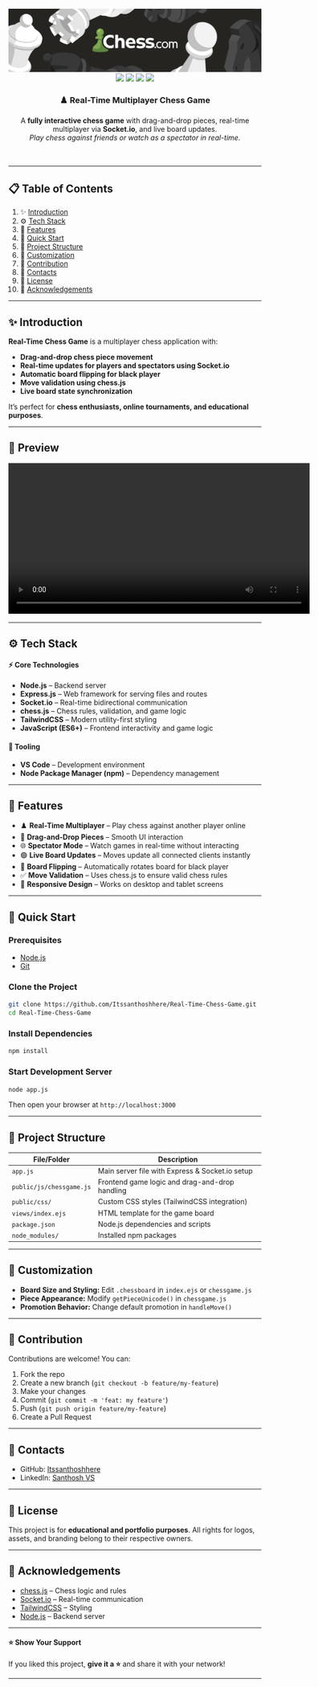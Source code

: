 <div align="center"> <br /> 
<a href="https://github.com/Itssanthoshhere/Real-Time-Chess-Game" target="_blank"> 
<img src="/assets/chessThumbnail.png" alt="Project Banner"> 
</a> <br /> 
<div>
<img src="https://img.shields.io/badge/-Node.js-339933?style=for-the-badge&logo=node.js&logoColor=white" />
<img src="https://img.shields.io/badge/-Socket.io-010101?style=for-the-badge&logo=socket.io&logoColor=white" />
<img src="https://img.shields.io/badge/-JavaScript-F7DF1E?style=for-the-badge&logo=javascript&logoColor=black" />
<img src="https://img.shields.io/badge/-TailwindCSS-38B2AC?style=for-the-badge&logo=tailwind-css&logoColor=white" />
</div>

<div align="center"> 
<h3>♟️ Real-Time Multiplayer Chess Game</h3> 
A <b>fully interactive chess game</b> with drag-and-drop pieces, real-time multiplayer via <b>Socket.io</b>, and live board updates. <br/>
<i>Play chess against friends or watch as a spectator in real-time.</i> 
</div> <br />

<!-- <a href="https://realtime-chess-demo.vercel.app/" target="_blank">
<img src="https://img.shields.io/badge/🚀%20Live%20Demo-brightgreen?style=for-the-badge&logo=vercel&logoColor=white" alt="Live Demo" />
</a>  -->
<br /> 
</div>

---

## 📋 Table of Contents

1. ✨ [Introduction](#introduction)
2. ⚙️ [Tech Stack](#tech-stack)
3. 🔋 [Features](#features)
4. 🤸 [Quick Start](#quick-start)
5. 🧱 [Project Structure](#project-structure)
6. 📝 [Customization](#customization)
7. 🤝 [Contribution](#contribution)
8. 🔗 [Contacts](#contacts)
9. 📄 [License](#license)
10. 🙏 [Acknowledgements](#acknowledgements)

---

## ✨ Introduction

**Real-Time Chess Game** is a multiplayer chess application with:

- **Drag-and-drop chess piece movement**
- **Real-time updates for players and spectators using Socket.io**
- **Automatic board flipping for black player**
- **Move validation using chess.js**
- **Live board state synchronization**

It’s perfect for **chess enthusiasts, online tournaments, and educational purposes**.

---

## 👀 Preview

<div align="center">
  <video width="600" controls>
    <source src="/assets/ChessPreview.mp4" type="video/mp4">
    Your browser does not support the video tag.
  </video>
</div>

---

## ⚙️ Tech Stack

#### ⚡ Core Technologies

- **Node.js** – Backend server
- **Express.js** – Web framework for serving files and routes
- **Socket.io** – Real-time bidirectional communication
- **chess.js** – Chess rules, validation, and game logic
- **TailwindCSS** – Modern utility-first styling
- **JavaScript (ES6+)** – Frontend interactivity and game logic

#### 🧹 Tooling

- **VS Code** – Development environment
- **Node Package Manager (npm)** – Dependency management

---

## 🔋 Features

- ♟️ **Real-Time Multiplayer** – Play chess against another player online
- 🔄 **Drag-and-Drop Pieces** – Smooth UI interaction
- 🌐 **Spectator Mode** – Watch games in real-time without interacting
- 🟢 **Live Board Updates** – Moves update all connected clients instantly
- 🔄 **Board Flipping** – Automatically rotates board for black player
- ✅ **Move Validation** – Uses chess.js to ensure valid chess rules
- 📱 **Responsive Design** – Works on desktop and tablet screens

---

## 🤸 Quick Start

### Prerequisites

- [Node.js](https://nodejs.org/)
- [Git](https://git-scm.com/)

### Clone the Project

```bash
git clone https://github.com/Itssanthoshhere/Real-Time-Chess-Game.git
cd Real-Time-Chess-Game
```

### Install Dependencies

```bash
npm install
```

### Start Development Server

```bash
node app.js
```

Then open your browser at `http://localhost:3000`

---

## 🧱 Project Structure

| File/Folder              | Description                                     |
| ------------------------ | ----------------------------------------------- |
| `app.js`                 | Main server file with Express & Socket.io setup |
| `public/js/chessgame.js` | Frontend game logic and drag-and-drop handling  |
| `public/css/`            | Custom CSS styles (TailwindCSS integration)     |
| `views/index.ejs`        | HTML template for the game board                |
| `package.json`           | Node.js dependencies and scripts                |
| `node_modules/`          | Installed npm packages                          |

---

## 📝 Customization

- **Board Size and Styling:** Edit `.chessboard` in `index.ejs` or `chessgame.js`
- **Piece Appearance:** Modify `getPieceUnicode()` in `chessgame.js`
- **Promotion Behavior:** Change default promotion in `handleMove()`

---

## 🤝 Contribution

Contributions are welcome! You can:

1. Fork the repo
2. Create a new branch (`git checkout -b feature/my-feature`)
3. Make your changes
4. Commit (`git commit -m 'feat: my feature'`)
5. Push (`git push origin feature/my-feature`)
6. Create a Pull Request

---

## 🔗 Contacts

- GitHub: [Itssanthoshhere](https://github.com/Itssanthoshhere)
- LinkedIn: [Santhosh VS](https://www.linkedin.com/in/thesanthoshvs/)

---

## 📄 License

This project is for **educational and portfolio purposes**.
All rights for logos, assets, and branding belong to their respective owners.

---

## 🙏 Acknowledgements

- [chess.js](https://github.com/jhlywa/chess.js/) – Chess logic and rules
- [Socket.io](https://socket.io/) – Real-time communication
- [TailwindCSS](https://tailwindcss.com/) – Styling
- [Node.js](https://nodejs.org/) – Backend server

---

#### ⭐ Show Your Support

If you liked this project, **give it a ⭐** and share it with your network!

---
